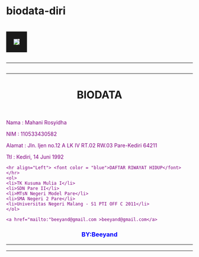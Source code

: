biodata-diri
============
<!DOCTYPE html>

<html lang="en">

<head>

  <!--Ini baris komentar, tidak diproses-->

  <title>latihan membuat web</title>

</head> 

  
  <body background="hani.jpg"/>
  <h1 align="left">

  <img border="20" img src="bee.png"/>
  



  <hr line color="blue"/>
  
  <hr line color="pink"/>






  <p align="justify">

  <h1 align="center">BIODATA</h1><br/>

  <font color="purple"> 
 <p>Nama   : Mahani Rosyidha</p>
  <p>NIM	  : 110533430582</p>
	<p>Alamat : Jln. Ijen no.12 A LK IV RT.02 RW.03 Pare-Kediri 64211</p>
	<p>Ttl    : Kediri, 14 Juni 1992</p>
	
	<hr align="Left"> <font color = "blue">DAFTAR RIWAYAT HIDUP</font></hr>
	<ol>
	<li>TK Kusuma Mulia I</li>
	<li>SDN Pare II</li>
	<li>MTsN Negeri Model Pare</li>
	<li>SMA Negeri 2 Pare</li>
	<li>Universitas Negeri Malang - S1 PTI OFF C 2011</li>
	</ol>
	
	<a href="mailto:"beeyand@gmail.com >beeyand@gmail.com</a>
  <h3 align="center">
  <font color="blue">BY:Beeyand</font><br/>

  <hr line color="pink"/>

  <hr line color="blue"/>
  

  <font color="blue">

<body>

</html>



  
